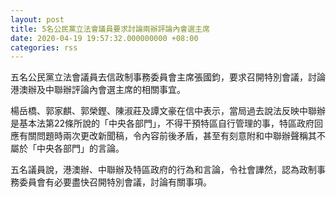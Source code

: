 ```yaml
---
layout: post
title: 5名公民黨立法會議員要求討論兩辦評論內會選主席
date: 2020-04-19 19:57:32.000000000 +08:00
categories: rss
---
```


五名公民黨立法會議員去信政制事務委員會主席張國鈞，要求召開特別會議，討論港澳辦及中聯辦評論內會選主席的相關事宜。

楊岳橋、郭家麒、郭榮鏗、陳淑莊及譚文豪在信中表示，當局過去說法反映中聯辦是基本法第22條所說的「中央各部門」，不得干預特區自行管理的事，特區政府回應有關問題時兩次更改新聞稿，令內容前後矛盾，甚至有刻意附和中聯辦聲稱其不屬於「中央各部門」的言論。

五名議員說，港澳辦、中聯辦及特區政府的行為和言論，令社會譁然，認為政制事務委員會有必要盡快召開特別會議，討論有關事項。
